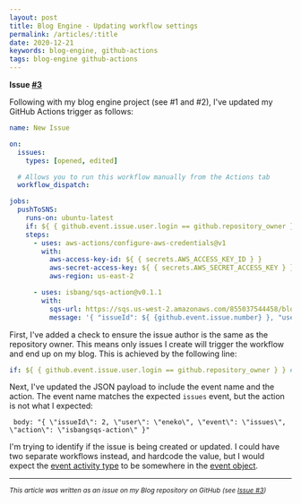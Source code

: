 ```yaml
---
layout: post
title: Blog Engine - Updating workflow settings
permalink: /articles/:title
date: 2020-12-21
keywords: blog-engine, github-actions
tags: blog-engine github-actions
---
```


<span class="issue-number"><b>Issue <a target="_blank" href="https://github.com/eneko/Blog/issues/3">#3</a></b></span>

Following with my blog engine project (see #1 and #2), I've updated my GitHub Actions trigger as follows:

```yaml
name: New Issue

on:
  issues:
    types: [opened, edited]

  # Allows you to run this workflow manually from the Actions tab
  workflow_dispatch:

jobs:
  pushToSNS:
    runs-on: ubuntu-latest
    if: ${ { github.event.issue.user.login == github.repository_owner } } # only owner issues
    steps:
      - uses: aws-actions/configure-aws-credentials@v1
        with:
          aws-access-key-id: ${ { secrets.AWS_ACCESS_KEY_ID } }
          aws-secret-access-key: ${ { secrets.AWS_SECRET_ACCESS_KEY } }
          aws-region: us-east-2

      - uses: isbang/sqs-action@v0.1.1
        with:
          sqs-url: https://sqs.us-west-2.amazonaws.com/855037544458/blog-issue-updates
          message: '{ "issueId": ${ {github.event.issue.number} }, "user": "${ {github.event.issue.user.login} }", "event": "${ {github.event_name} }", "action": "${ {github.action} }" }'
```

First, I've added a check to ensure the issue author is the same as the repository owner. This means only issues I create will trigger the workflow and end up on my blog. This is achieved by the following line:

```yaml
if: ${ { github.event.issue.user.login == github.repository_owner } } # only owner issues
```

Next, I've updated the JSON payload to include the event name and the action. The event name matches the expected `issues` event, but the action is not what I expected:

```
 body: "{ \"issueId\": 2, \"user\": \"eneko\", \"event\": \"issues\", \"action\": \"isbangsqs-action\" }"
```

I'm trying to identify if the issue is being created or updated. I could have two separate workflows instead, and hardcode the value, but I would expect the [event activity type](https://docs.github.com/en/free-pro-team@latest/actions/reference/events-that-trigger-workflows#issues) to be somewhere in the [event object](https://docs.github.com/en/free-pro-team@latest/actions/reference/context-and-expression-syntax-for-github-actions#github-context).



---

<i><small>This article was written as an issue on my Blog repository on GitHub (see <a target="_blank" href="https://github.com/eneko/Blog/issues/3">Issue #3</a>)</small></i>